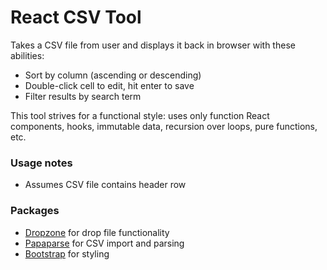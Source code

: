 # React CSV Tool

Takes a CSV file from user and displays it back in browser with these abilities:

* Sort by column (ascending or descending)
* Double-click cell to edit, hit enter to save
* Filter results by search term 

This tool strives for a functional style: uses only function React components, hooks, immutable data, recursion over loops, pure functions, etc.

### Usage notes

* Assumes CSV file contains header row

### Packages

* [Dropzone](https://react-dropzone.js.org/) for drop file functionality
* [Papaparse](https://www.papaparse.com/) for CSV import and parsing
* [Bootstrap](https://react-bootstrap.github.io/) for styling